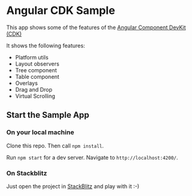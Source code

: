 # Angular CDK Sample

This app shows some of the features of the [Angular Component DevKit (CDK)](https://material.angular.io/cdk/)

It shows the following features:
* Platform utils
* Layout observers
* Tree component
* Table component
* Overlays
* Drag and Drop
* Virtual Scrolling

## Start the Sample App

### On your local machine

Clone this repo. Then call `npm install`.

Run `npm start` for a dev server. Navigate to `http://localhost:4200/`.

### On Stackblitz

Just open the project in [StackBlitz](https://stackblitz.com/github/cjanz/cdk-samples) and play with it :-)

